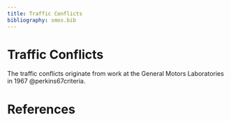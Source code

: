 ```yaml
---  
title: Traffic Conflicts  
bibliography: smos.bib
---  
```

# Traffic Conflicts

The traffic conflicts originate from work at the General Motors Laboratories in 1967 @perkins67criteria.

# References
